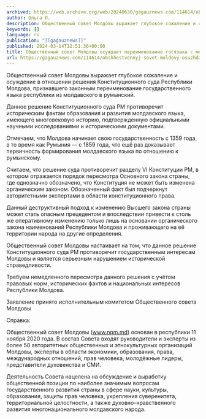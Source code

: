```yaml
---
archived: https://web.archive.org/web/20240630/gagauznews.com/114614/obshhestvennyj-sovet-moldovy-osuzhdaet-pereimenovanie-gosyazyka-s-moldavskogo-v-rumynskij.html
author: Ольга Л.
description: Общественный совет Молдовы выражает глубокое сожаление и осуждение в отношении решения Конституционного суда Республики Молдова, признавшего законным переименование государственного языка республики из молдавского в румынский. Данное решение Конституционного суда РМ противоречит историческим фактам образования и развития молдавского языка, имеющего многовековую историю, подтвержденную официальными научными исследованиями и историческими документами. Отмечаем, что Молдова начинает свою государственность с 1359 года, в то время как Румыния — с 1859 года, что ещё раз доказывает первичность формирования молдавского языка по отношению к румынскому. Считаем, что решение суда противоречит разделу VI Конституции РМ, в котором отражается порядок пересмотра Основного закона страны, где однозначно обозначено, что Конституция […]
keywords: []
language: ru
publication: "[[gagauznews]]"
published: 2024-03-14T12:51:36+00:00
title: Общественный совет Молдовы осуждает переименование госязыка с молдавского в румынский
url: https://gagauznews.com/114614/obshhestvennyj-sovet-moldovy-osuzhdaet-pereimenovanie-gosyazyka-s-moldavskogo-v-rumynskij.html
---
```


Общественный совет Молдовы выражает глубокое сожаление и осуждение в отношении решения Конституционного суда Республики Молдова, признавшего законным переименование государственного языка республики из молдавского в румынский.

Данное решение Конституционного суда РМ противоречит историческим фактам образования и развития молдавского языка, имеющего многовековую историю, подтвержденную официальными научными исследованиями и историческими документами.

Отмечаем, что Молдова начинает свою государственность с 1359 года, в то время как Румыния — с 1859 года, что ещё раз доказывает первичность формирования молдавского языка по отношению к румынскому.

Считаем, что решение суда противоречит разделу VI Конституции РМ, в котором отражается порядок пересмотра Основного закона страны, где однозначно обозначено, что Конституция не может быть изменена органическим законом. Обозначенный факт был подчеркнут авторитетными экспертами в области конституционного права.

Данный деструктивный подход к изменению Высшего закона страны может стать опасным прецедентом и впоследствии привести к столь же оперативному изменению только лишь на основании органического закона наименований Республики Молдова и проживающего на её территории народа на другие определения.

Общественный совет Молдовы настаивает на том, что данное решение Конституционного суда РМ противоречит государственным интересам Молдовы и является серьезным нарушением исторической справедливости.

Требуем немедленного пересмотра данного решения с учётом правовых норм, исторических фактов и национальных интересов Республики Молдова.

Заявление принято исполнительным комитетом Общественного совета Молдовы

Справка:

Общественный совет Молдовы (www.npm.md) основан в республики 11 ноября 2020 года. В состав Совета входят руководители и эксперты из более 50 авторитетных общественных и этнокультурных организаций Молдовы, эксперты в области экономики, образования, права, международных отношений, прав человека, молодёжные лидеры, представители духовенства и СМИ.

Деятельность Совета нацелена на обсуждение и выработку общественной позиции по наиболее значимым вопросам государственного развития страны в сфере науки, культуры, образования, защиты прав человека, укрепления суверенитета, территориальной целостности, а также духовно-нравственного развития многонационального молдавского народа.